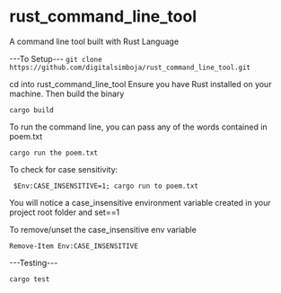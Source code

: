# rust_command_line_tool
A command line tool built with Rust Language


---To Setup---
`git clone https://github.com/digitalsimboja/rust_command_line_tool.git`

cd into rust_command_line_tool
Ensure you have Rust installed on your machine. Then build the binary

`cargo build`

To run the command line, you can pass any of the words contained in poem.txt

`cargo run the poem.txt`

To check for case sensitivity:

` $Env:CASE_INSENSITIVE=1; cargo run to poem.txt`

You will notice a case_insensitive environment variable created in your project root folder and set==1

To remove/unset the case_insensitive env variable

`Remove-Item Env:CASE_INSENSITIVE`

---Testing---

`cargo test`
